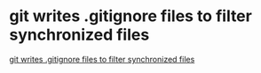 # git writes .gitignore files to filter synchronized files
[git writes .gitignore files to filter synchronized files](https://aiwithcloud.com/2022/09/15/git_writes_-gitignore_files_to_filter_synchronized_files/)